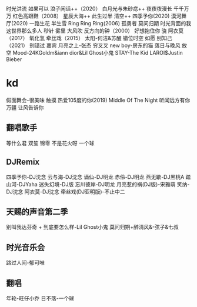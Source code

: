 时光洪流
如果可以
浪子闲话++（2020）
白月光与朱砂痣++
夜夜夜漫长
千千万万
红色高跟鞋（2008）
星辰大海++
此生过半
清空++
四季予你(2020)
漠河舞厅(2020)
一路生花
半生雪
Ring Ring Ring(2006)
孤勇者
莫问归期
时光背面的我
这世界那么多人
秒针
雾里
大风吹
反方向的钟（2000）
好想抱住你
骁
阿衣莫（2017）
氧化氢
牵丝戏（2015）
太阳-何洁&苏醒
错位时空
如愿
别知己（2021）
别错过
嘉宾
月亮之上-张杰
穷叉叉
new boy-房东的猫
落日与晚风
放空
Mood-24KGoldm&iann dior&Lil Ghost小鬼
STAY-The Kid LAROI$Justin Bieber
# kd
假面舞会-很美味
触摸
热爱105度的你(2019)
Middle Of The Night
听闻远方有你
万疆
让风告诉你
## 翻唱歌手
等什么君
双笙
锦零
不是花火呀
一个球
## DJRemix
四季予你-DJ沈念
云与海-DJ沈念
谪仙-DJ明龙
赤伶-DJ明龙
燕无歇-DJ黑桃A
踏山河-DJYaha
迷失幻境-DJ版
忘川彼岸-DJ明龙
月亮惹的祸(DJ版)-宋雅萌
笑纳-DJ沈念
阿衣莫-DJ沈念
牵丝戏(DJ亚明版)-不止中二
## 天赐的声音第二季
别叫我达芬奇 + 到底要怎么样-Lil Ghost小鬼
莫问归期+醉清风&-弦子&七叔
## 时光音乐会
路过人间-郁可唯
## 翻唱
年轮-旺仔小乔
日不落-一个球
